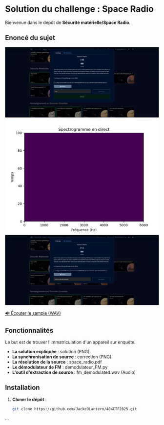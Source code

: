 # Solution du challenge : Space Radio

Bienvenue dans le dépôt de **Sécurité matérielle/Space Radio**.

## Enoncé du sujet
![image](assets/images/correction.png)
![image](assets/images/Figure_1.png)
![image](assets/images/solution.png)


[🔊 Écouter le sample (WAV)][wav]

[wav]: assets/audio/fm_demodulated.wav

## Fonctionnalités

Le but est de trouver l'immatriculation d'un appareil sur enquête.

- **La solution expliquée** : solution (PNG).
- **La synchronisation de source** : correction (PNG)
- **La résolution de la source** : space_radio.pdf 
- **Le démodulateur de FM** : demodulateur_FM.py
- **L'outil d'extraction de source** : fm_demodulated.wav (Audio)

## Installation

1. **Cloner le dépôt** :
   ```bash
   git clone https://github.com/JackeOLantern/404CTF2025.git

...
